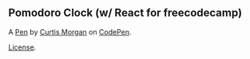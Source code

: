 Pomodoro Clock (w/ React for freecodecamp)
------------------------------------------


A [Pen](https://codepen.io/curtisearlmorgan/pen/JqgZKz) by [Curtis Morgan](https://codepen.io/curtisearlmorgan) on [CodePen](https://codepen.io).

[License](https://codepen.io/curtisearlmorgan/pen/JqgZKz/license).